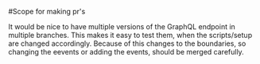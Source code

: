 #Scope for making pr's

It would be nice to have multiple versions of the GraphQL endpoint in multiple branches.
This makes it easy to test them, when the scripts/setup are changed accordingly.
Because of this changes to the boundaries, so changing the eevents or adding the events, should be merged carefully.
